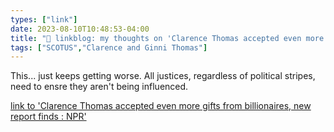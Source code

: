```yaml
---
types: ["link"]
date: 2023-08-10T10:48:53-04:00
title: "🔗 linkblog: my thoughts on 'Clarence Thomas accepted even more gifts from billionaires, new report finds : NPR'"
tags: ["SCOTUS","Clarence and Ginni Thomas"]
---
```

This... just keeps getting worse. All justices, regardless of political stripes, need to ensre they aren't being influenced.  
 

[link to 'Clarence Thomas accepted even more gifts from billionaires, new report finds : NPR'](https://www.npr.org/2023/08/10/1193162713/clarence-thomas-supreme-court-gifts-disclosure)
